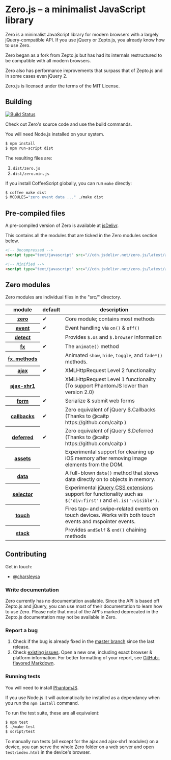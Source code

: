 # Zero.js – a minimalist JavaScript library

Zero is a minimalist JavaScript library for modern browsers with a largely jQuery-compatible API.
If you use jQuery or Zepto.js, you already know how to use Zero.

Zero began as a fork from Zepto.js but has had its internals restructured to be compatible with all modern browsers.

Zero also has performance improvements that surpass that of Zepto.js and in some cases even jQuery 2.

Zero.js is licensed under the terms of the MIT License.

## Building

[![Build Status](https://api.travis-ci.org/charsleysa/zero.png?branch=master)](http://travis-ci.org/charsleysa/zero)

Check out Zero's source code and use the build commands.

You will need Node.js installed on your system.

~~~ sh
$ npm install
$ npm run-script dist
~~~

The resulting files are:

1. `dist/zero.js`
2. `dist/zero.min.js`

If you install CoffeeScript globally, you can run `make` directly:

~~~ sh
$ coffee make dist
$ MODULES="zero event data ..." ./make dist
~~~

## Pre-compiled files

A pre-compiled version of Zero is available at [jsDelivr][jsdelivrzero].

This contains all the modules that are ticked in the Zero modules section below.

```html
<!-- Uncompressed -->
<script type="text/javascript" src="//cdn.jsdelivr.net/zero.js/latest/zero.js"></script>

<!-- Minified -->
<script type="text/javascript" src="//cdn.jsdelivr.net/zero.js/latest/zero.min.js"></script>
```

## Zero modules

Zero modules are individual files in the "src/" directory.

<table>
<thead><tr>
  <th>module</th> <th>default</th> <th>description</th>
</tr></thead>
<tbody>
  <tr>
    <th><a href="src/zero.js#files">zero</a></th>
    <td>✔</td>
    <td>Core module; contains most methods</td>
  </tr>
  <tr>
    <th><a href="src/event.js#files">event</a></th>
    <td>✔</td>
    <td>Event handling via <code>on()</code> &amp; <code>off()</code></td>
  </tr>
  <tr>
    <th><a href="src/detect.js#files">detect</a></th>
    <td></td>
    <td>Provides <code>$.os</code> and <code>$.browser</code> information</td>
  </tr>
  <tr>
    <th><a href="src/fx.js#files">fx</a></th>
    <td>✔</td>
    <td>The <code>animate()</code> method</td>
  </tr>
  <tr>
    <th><a href="src/fx_methods.js#files">fx_methods</a></th>
    <td></td>
    <td>
      Animated <code>show</code>, <code>hide</code>, <code>toggle</code>,
      and <code>fade*()</code> methods.
    </td>
  </tr>
  <tr>
    <th><a href="src/ajax.js#files">ajax</a></th>
    <td>✔</td>
    <td>XMLHttpRequest Level 2 functionality</td>
  </tr>
  <tr>
    <th><a href="src/ajax-xhr1.js#files">ajax-xhr1</a></th>
    <td></td>
    <td>XMLHttpRequest Level 1 functionality (To support PhantomJS lower than version 2.0)</td>
  </tr>
  <tr>
    <th><a href="src/form.js#files">form</a></th>
    <td>✔</td>
    <td>Serialize &amp; submit web forms</td>
  </tr>
  <tr>
    <th><a href="src/callbacks.js#files">callbacks</a></th>
    <td>✔</td>
    <td>Zero equivalent of jQuery $.Callbacks (Thanks to @caitp https://github.com/caitp )</td>
  </tr>
  <tr>
    <th><a href="src/deferred.js#files">deferred</a></th>
    <td>✔</td>
    <td>Zero equivalent of jQuery $.Deferred (Thanks to @caitp https://github.com/caitp )</td>
  </tr>
  <tr>
    <th><a href="src/assets.js#files">assets</a></th>
    <td></td>
    <td>
      Experimental support for cleaning up iOS memory after removing
      image elements from the DOM.
    </td>
  </tr>
  <tr>
    <th><a href="src/data.js#files">data</a></th>
    <td></td>
    <td>
      A full-blown <code>data()</code> method that stores data directly on to objects in memory.
    </td>
  </tr>
  <tr>
    <th><a href="src/selector.js#files">selector</a></th>
    <td></td>
    <td>
      Experimental <a href="http://api.jquery.com/category/selectors/jquery-selector-extensions/">jQuery
      CSS extensions</a> support for functionality such as <code>$('div:first')</code> and
      <code>el.is(':visible')</code>.
    </td>
  </tr>
  <tr>
    <th><a href="src/touch.js#files">touch</a></th>
    <td></td>
    <td>Fires tap– and swipe–related events on touch devices. Works with both touch events and mspointer events.</td>
  </tr>
  <tr>
    <th><a href="src/stack.js#files">stack</a></th>
    <td></td>
    <td>Provides <code>andSelf</code> &amp; <code>end()</code> chaining methods</td>
  </tr>
</tbody>
</table>

## Contributing

Get in touch:

* @[charsleysa](http://twitter.com/charsleysa)

### Write documentation

Zero currently has no documentation available.
Since the API is based off Zepto.js and jQuery, you can use most of their documentation to learn how to use Zero.
Please note that most of the API's marked deprecated in the Zepto.js documentation may not be available in Zero.

### Report a bug

1. Check if the bug is already fixed in the [master branch][master] since the
   last release.
2. Check [existing issues][issues]. Open a new one, including exact browser &
   platform information. For better formatting of your report, see
   [GitHub-flavored Markdown][mkd].

### Running tests

You will need to install [PhantomJS][phantomjs].

If you use Node.js it will automatically be installed as a dependancy when you run the `npm install` command.

To run the test suite, these are all equivalent:

~~~ sh
$ npm test
$ ./make test
$ script/test
~~~

To manually run tests (all except for the ajax and ajax-xhr1 modules) on a device,
you can serve the whole Zero folder on a web server and open
`test/index.html` in the device's browser.

  [master]: https://github.com/charsleysa/zero/commits/master
  [issues]: https://github.com/charsleysa/zero/issues
  [mkd]: http://github.github.com/github-flavored-markdown/
  [evidence.js]: https://github.com/tobie/Evidence
  [phantomjs]: http://code.google.com/p/phantomjs/wiki/Installation
  [jsdelivrzero]: http://www.jsdelivr.com/#!zero.js
